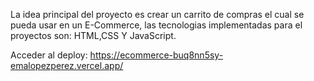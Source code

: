 La idea principal del proyecto es crear un carrito de compras el cual se pueda usar en un E-Commerce, las tecnologias implementadas para el proyectos son: HTML,CSS Y JavaScript.

Acceder al deploy: https://ecommerce-buq8nn5sy-emalopezperez.vercel.app/
